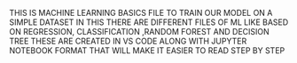 THIS IS MACHINE LEARNING BASICS FILE TO TRAIN OUR MODEL ON A SIMPLE DATASET 
IN THIS THERE ARE DIFFERENT FILES OF ML LIKE BASED ON REGRESSION, CLASSIFICATION ,RANDOM FOREST AND DECISION TREE THESE ARE CREATED IN VS CODE ALONG WITH JUPYTER NOTEBOOK FORMAT THAT WILL MAKE IT EASIER TO READ STEP BY STEP
